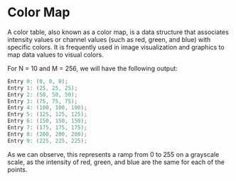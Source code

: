 # Color Map

A color table, also known as a color map, is a data structure that associates intensity values or channel values (such as red, green, and blue) with specific colors. It is frequently used in image visualization and graphics to map data values to visual colors.

For N = 10 and M = 256, we will have the following output:

```cpp
Entry 0: (0, 0, 0);
Entry 1: (25, 25, 25);
Entry 2: (50, 50, 50);
Entry 3: (75, 75, 75);
Entry 4: (100, 100, 100);
Entry 5: (125, 125, 125);
Entry 6: (150, 150, 150);
Entry 7: (175, 175, 175);
Entry 8: (200, 200, 200);
Entry 9: (225, 225, 225);
```

As we can observe, this represents a ramp from 0 to 255 on a grayscale scale, as the intensity of red, green, and blue are the same for each of the points.
